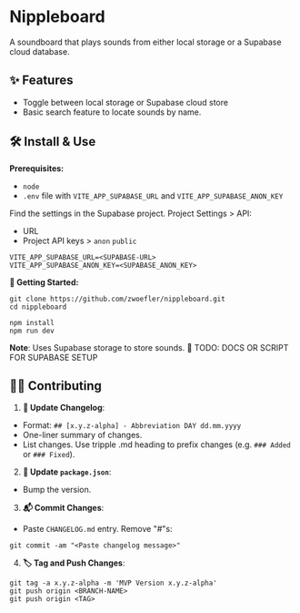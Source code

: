 # Nippleboard

A soundboard that plays sounds from either local storage or a Supabase cloud database.

## ✨ Features
- Toggle between local storage or Supabase cloud store
- Basic search feature to locate sounds by name.

## 🛠 Install & Use

**Prerequisites:**
- `node`
- `.env` file with `VITE_APP_SUPABASE_URL` and `VITE_APP_SUPABASE_ANON_KEY`

Find the settings in the Supabase project.
Project Settings > API:
- URL
- Project API keys > `anon` `public`

```ENV
VITE_APP_SUPABASE_URL=<SUPABASE-URL>
VITE_APP_SUPABASE_ANON_KEY=<SUPABASE_ANON_KEY>
```

**🚂 Getting Started:**
```SHELL
git clone https://github.com/zwoefler/nippleboard.git
cd nippleboard

npm install
npm run dev
```

**Note**: Uses Supabase storage to store sounds.
🚧 TODO: DOCS OR SCRIPT FOR SUPABASE SETUP

## 🤝🏽 Contributing
1. **📝 Update Changelog**:
- Format: `## [x.y.z-alpha] - Abbreviation DAY dd.mm.yyyy`
- One-liner summary of changes.
- List changes. Use tripple .md heading to prefix changes (e.g. `### Added` or `### Fixed`).

2. **🔖 Update `package.json`**:
- Bump the version.

3. **📬 Commit Changes**:
- Paste `CHANGELOG.md` entry. Remove "#"s:
```SHELL
git commit -am "<Paste changelog message>"
```

4. **🏷️ Tag and Push Changes**:
```SHELL
git tag -a x.y.z-alpha -m 'MVP Version x.y.z-alpha'
git push origin <BRANCH-NAME>
git push origin <TAG>
```